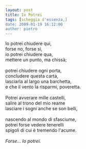 ```yaml
---
layout: post
title: Io Potrei
tags: [scheggia d'essenza,]
date: 2009-01-19 16:12:00
author: pietro
---
```

Io potrei chiudere qui,<br/>forse no, forse si,<br/>io potrei chiudere qua,<br/>mettere un punto, ma chissà;<br/><br/>potrei chiudere ogni porta,<br/>concludere questa carta,<br/>lasciarla al largo una barchetta,<br/>e che il vento la risparmi, poveretta.<br/><br/>Potrei avverare mille castelli,<br/>salire al trono del mio reame<br/>lasciare i sogni anche se son belli,<br/><br/>nascendo al mondo di sfasciume,<br/>potrei forse vedere tenerelli<br/>spigoli di cui è tremendo l'acume.<br/><br/><span style="font-style: italic">Forse... Io potrei.</span>
